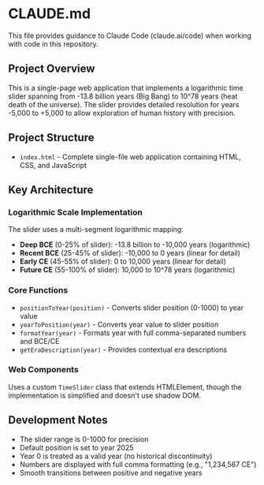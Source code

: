 # CLAUDE.md

This file provides guidance to Claude Code (claude.ai/code) when working with code in this repository.

## Project Overview

This is a single-page web application that implements a logarithmic time slider spanning from -13.8 billion years (Big Bang) to 10^78 years (heat death of the universe). The slider provides detailed resolution for years -5,000 to +5,000 to allow exploration of human history with precision.

## Project Structure

- `index.html` - Complete single-file web application containing HTML, CSS, and JavaScript

## Key Architecture

### Logarithmic Scale Implementation

The slider uses a multi-segment logarithmic mapping:
- **Deep BCE** (0-25% of slider): -13.8 billion to -10,000 years (logarithmic)
- **Recent BCE** (25-45% of slider): -10,000 to 0 years (linear for detail)  
- **Early CE** (45-55% of slider): 0 to 10,000 years (linear for detail)
- **Future CE** (55-100% of slider): 10,000 to 10^78 years (logarithmic)

### Core Functions

- `positionToYear(position)` - Converts slider position (0-1000) to year value
- `yearToPosition(year)` - Converts year value to slider position
- `formatYear(year)` - Formats year with full comma-separated numbers and BCE/CE
- `getEraDescription(year)` - Provides contextual era descriptions

### Web Components

Uses a custom `TimeSlider` class that extends HTMLElement, though the implementation is simplified and doesn't use shadow DOM.

## Development Notes

- The slider range is 0-1000 for precision
- Default position is set to year 2025
- Year 0 is treated as a valid year (no historical discontinuity)
- Numbers are displayed with full comma formatting (e.g., "1,234,567 CE")
- Smooth transitions between positive and negative years